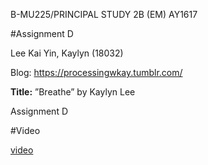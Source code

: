 B-MU225/PRINCIPAL STUDY 2B (EM) AY1617

#Assignment D

Lee Kai Yin, Kaylyn (18032)

Blog: https://processingwkay.tumblr.com/

<b>Title:</b> ”Breathe” by Kaylyn Lee

Assignment D

#Video 

[video]()
